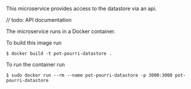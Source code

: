 This microservice provides access to the datastore via an api.

// todo: API documentation

The microservice runs in a Docker container.

To build this image run

`$ docker build -t pot-pourri-datastore .`

To run the container run

`$ sudo docker run --rm --name pot-pourri-datastore -p 3000:3000 pot-pourri-datastore`
